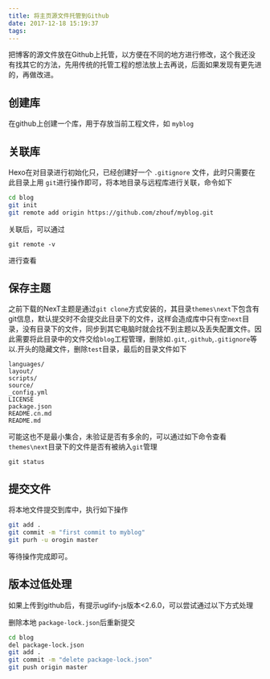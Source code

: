 ```yaml
---
title: 将主页源文件托管到Github
date: 2017-12-18 15:19:37
tags:
---
```

把博客的源文件放在Github上托管，以方便在不同的地方进行修改，这个我还没有找其它的方法，先用传统的托管工程的想法放上去再说，后面如果发现有更先进的，再做改进。

## 创建库
在github上创建一个库，用于存放当前工程文件，如 `myblog`

## 关联库
Hexo在对目录进行初始化只，已经创建好一个 `.gitignore` 文件，此时只需要在此目录上用 `git`进行操作即可，将本地目录与远程库进行关联，命令如下
```bash
cd blog
git init
git remote add origin https://github.com/zhouf/myblog.git
```
关联后，可以通过
```
git remote -v
```
进行查看

## 保存主题
之前下载的NexT主题是通过`git clone`方式安装的，其目录`themes\next`下包含有git信息，默认提交时不会提交此目录下的文件，这样会造成库中只有空`next`目录，没有目录下的文件，同步到其它电脑时就会找不到主题以及丢失配置文件。因此需要将此目录中的文件交给`blog`工程管理，删除如`.git`,`.github`,`.gitignore`等以.开头的隐藏文件，删除`test`目录，最后的目录文件如下
```
languages/
layout/
scripts/
source/
_config.yml
LICENSE
package.json
README.cn.md
README.md
```
可能这也不是最小集合，未验证是否有多余的，可以通过如下命令查看`themes\next`目录下的文件是否有被纳入`git`管理
```
git status
```

## 提交文件
将本地文件提交到库中，执行如下操作
```bash
git add .
git commit -m "first commit to myblog"
git purh -u orogin master
```
等待操作完成即可。

## 版本过低处理
如果上传到github后，有提示uglify-js版本<2.6.0，可以尝试通过以下方式处理

删除本地 `package-lock.json`后重新提交
```bash
cd blog
del package-lock.json
git add .
git commit -m "delete package-lock.json"
git push origin master
```
